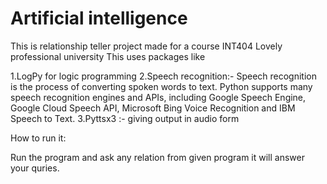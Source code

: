 # Artificial intelligence #


This is relationship teller project made for a course INT404 Lovely professional university This uses packages like

1.LogPy for logic programming
2.Speech recognition:- Speech recognition is the process of converting spoken words to text.
  Python supports many speech recognition engines and APIs, including Google Speech Engine,
  Google Cloud Speech API, Microsoft Bing Voice Recognition and IBM Speech to Text.
3.Pyttsx3 :- giving output in audio form

How to run it:

Run the program and ask any relation from given program it will answer your quries.
